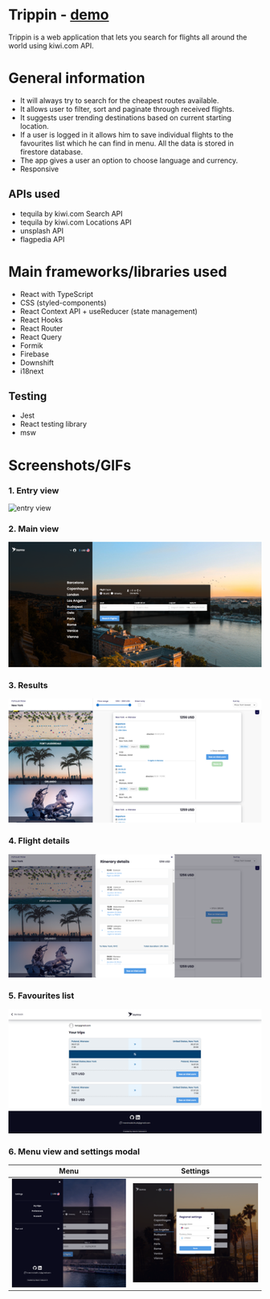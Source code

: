 # Trippin - [**demo**](https://trippinproject.vercel.app/)

Trippin is a web application that lets you search for flights all around the world using kiwi.com API.

# General information

- It will always try to search for the cheapest routes available.
- It allows user to filter, sort and paginate through received flights.
- It suggests user trending destinations based on current starting location.
- If a user is logged in it allows him to save individual flights to the favourites list which he can find in menu. All the data is stored in firestore database.
- The app gives a user an option to choose language and currency.
- Responsive

## APIs used

- tequila by kiwi.com Search API
- tequila by kiwi.com Locations API
- unsplash API
- flagpedia API

# Main frameworks/libraries used

- React with TypeScript
- CSS (styled-components)
- React Context API + useReducer (state management)
- React Hooks
- React Router
- React Query
- Formik
- Firebase
- Downshift
- i18next

## Testing

- Jest
- React testing library
- msw

# Screenshots/GIFs

### 1. Entry view

![entry view](src/assets/screenshots/loginregisterAnimation.gif)

### 2. Main view

![main view](src/assets/screenshots/mainview.PNG)

### 3. Results

![results view](src/assets/screenshots/resultsView.PNG)

### 4. Flight details

![flight details](src/assets/screenshots/detailedModal.PNG)

### 5. Favourites list

![favourites list view](src/assets/screenshots/favouritesview.PNG)

### 6. Menu view and settings modal

|                   Menu                   |                   Settings                    |
| :--------------------------------------: | :-------------------------------------------: |
| ![](src/assets/screenshots/menuView.PNG) | ![](src/assets/screenshots/settingsModal.PNG) |
